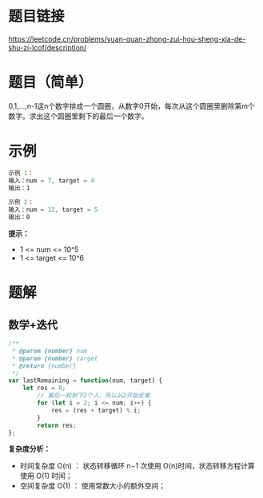 # 题目链接
https://leetcode.cn/problems/yuan-quan-zhong-zui-hou-sheng-xia-de-shu-zi-lcof/description/
# 题目（简单）
0,1,...,n-1这n个数字排成一个圆圈，从数字0开始，每次从这个圆圈里删除第m个数字。求出这个圆圈里剩下的最后一个数字。
# 示例
```js
示例 1：
输入：num = 7, target = 4
输出：1

示例 2：
输入：num = 12, target = 5
输出：0
```
**提示：**
- 1 <= num <= 10^5
- 1 <= target <= 10^6

# 题解
## 数学+迭代
```js
/**
 * @param {number} num
 * @param {number} target
 * @return {number}
 */
var lastRemaining = function(num, target) {
    let res = 0;
        // 最后一轮剩下2个人，所以从2开始反推
        for (let i = 2; i <= num; i++) {
            res = (res + target) % i;
        }
        return res;
};
```
**复杂度分析：**
- 时间复杂度 O(n) ： 状态转移循环 n−1 次使用 O(n)时间，状态转移方程计算使用 O(1) 时间；
- 空间复杂度 O(1) ： 使用常数大小的额外空间；
